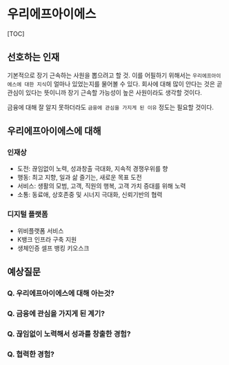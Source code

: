 # 우리에프아이에스

[TOC]

## 선호하는 인재

 기본적으로 장기 근속하는 사원을 뽑으려고 할 것. 이를 어필하기 위해서는 `우리에프아이에스에 대한 지식`이 얼마나 있었는지를 물어볼 수 있다. 회사에 대해 많이 안다는 것은 곧 관심이 있다는 뜻이니까 장기 근속할 가능성이 높은 사원이라도 생각할 것이다.

 금융에 대해 잘 알지 못하더라도 `금융에 관심을 가지게 된 이유` 정도는 필요할 것이다. 

## 우리에프아이에스에 대해

### 인재상

- 도전: 끊임없이 노력, 성과창출 극대화, 지속적 경쟁우위를 향
- 행동: 최고 지향, 일과 삶 즐기는, 새로운 목표 도전
- 서비스: 생활의 모범, 고객, 직원의 행복, 고객 가치 증대를 위해 노력
- 소통: 동료애, 상호존중 및 시너지 극대화, 신뢰기반의 협력

### 디지털 플랫폼

- 위비플랫폼 서비스
- K뱅크 인프라 구축 지원
- 생체인증 셀프 뱅킹 키오스크

## 예상질문

### Q. 우리에프아이에스에 대해 아는것?

### Q. 금융에 관심을 가지게 된 계기?

### Q. 끊임없이 노력해서 성과를 창출한 경험?

### Q.  협력한 경험?

